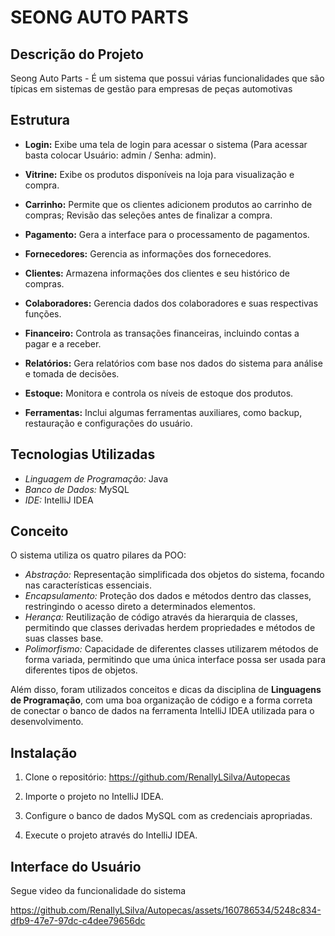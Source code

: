 # SEONG AUTO PARTS
## Descrição do Projeto

Seong Auto Parts - É um sistema que possui várias funcionalidades que são típicas em sistemas de gestão para empresas de peças automotivas

## Estrutura

- **Login:** Exibe uma tela de login para acessar o sistema (Para acessar basta colocar Usuário: admin / Senha: admin).

- **Vitrine:** Exibe os produtos disponíveis na loja para visualização e compra.

- **Carrinho:** Permite que os clientes adicionem produtos ao carrinho de compras; Revisão das seleções antes de finalizar a compra.

- **Pagamento:** Gera a interface para o processamento de pagamentos.

- **Fornecedores:** Gerencia as informações dos fornecedores.

- **Clientes:** Armazena informações dos clientes e seu histórico de compras.

- **Colaboradores:** Gerencia dados dos colaboradores e suas respectivas funções.

- **Financeiro:** Controla as transações financeiras, incluindo contas a pagar e a receber.

- **Relatórios:** Gera relatórios com base nos dados do sistema para análise e tomada de decisões.

- **Estoque:** Monitora e controla os níveis de estoque dos produtos.

- **Ferramentas:**  Inclui algumas ferramentas auxiliares, como backup, restauração e configurações do usuário.

## Tecnologias Utilizadas

- *Linguagem de Programação:* Java
- *Banco de Dados:* MySQL
- *IDE:* IntelliJ IDEA

## Conceito

O sistema utiliza os quatro pilares da POO:

- *Abstração:* Representação simplificada dos objetos do sistema, focando nas características essenciais.
- *Encapsulamento:* Proteção dos dados e métodos dentro das classes, restringindo o acesso direto a determinados elementos.
- *Herança:* Reutilização de código através da hierarquia de classes, permitindo que classes derivadas herdem propriedades e métodos de suas classes base.
- *Polimorfismo:* Capacidade de diferentes classes utilizarem métodos de forma variada, permitindo que uma única interface possa ser usada para diferentes tipos de objetos.

Além disso, foram utilizados conceitos e dicas da disciplina de **Linguagens de Programação**, com uma boa organização de código e a forma correta de conectar o banco de dados na ferramenta IntelliJ IDEA utilizada para o desenvolvimento.

## Instalação

1. Clone o repositório: https://github.com/RenallyLSilva/Autopecas
   
2. Importe o projeto no IntelliJ IDEA.

3. Configure o banco de dados MySQL com as credenciais apropriadas.

4. Execute o projeto através do IntelliJ IDEA.


## Interface do Usuário
Segue video da funcionalidade do sistema



https://github.com/RenallyLSilva/Autopecas/assets/160786534/5248c834-dfb9-47e7-97dc-c4dee79656dc



